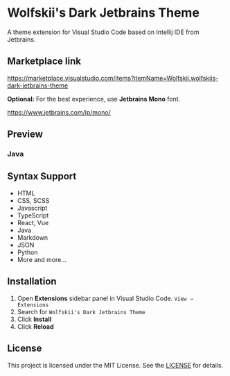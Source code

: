 # Wolfskii's Dark Jetbrains Theme

A theme extension for Visual Studio Code based on Intellij IDE from Jetbrains.

## Marketplace link

<https://marketplace.visualstudio.com/items?itemName=Wolfskii.wolfskiis-dark-jetbrains-theme>

**Optional:** For the best experience, use **Jetbrains Mono** font.

<https://www.jetbrains.com/lp/mono/>

## Preview

### Java
<!-- ![java-theme](#) -->

## Syntax Support

- HTML
- CSS, SCSS
- Javascript
- TypeScript
- React, Vue
- Java
- Markdown
- JSON
- Python
- More and more...

## Installation

1. Open **Extensions** sidebar panel in Visual Studio Code. `View → Extensions`
1. Search for `Wolfskii's Dark Jetbrains Theme`
1. Click **Install**
1. Click **Reload**

## License

This project is licensed under the MIT License. See the [LICENSE](https://github.com/Wolfskii/jetbrain-new-dark-theme/blob/main/LICENSE.txt) for details.

